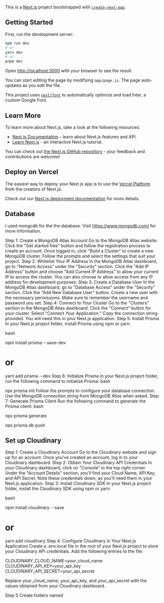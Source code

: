 This is a [Next.js](https://nextjs.org/) project bootstrapped with [`create-next-app`](https://github.com/vercel/next.js/tree/canary/packages/create-next-app).

## Getting Started

First, run the development server:

```bash
npm run dev
# or
yarn dev
# or
pnpm dev
```

Open [http://localhost:3000](http://localhost:3000) with your browser to see the result.

You can start editing the page by modifying `app/page.js`. The page auto-updates as you edit the file.

This project uses [`next/font`](https://nextjs.org/docs/basic-features/font-optimization) to automatically optimize and load Inter, a custom Google Font.

## Learn More

To learn more about Next.js, take a look at the following resources:

- [Next.js Documentation](https://nextjs.org/docs) - learn about Next.js features and API.
- [Learn Next.js](https://nextjs.org/learn) - an interactive Next.js tutorial.

You can check out [the Next.js GitHub repository](https://github.com/vercel/next.js/) - your feedback and contributions are welcome!

## Deploy on Vercel

The easiest way to deploy your Next.js app is to use the [Vercel Platform](https://vercel.com/new?utm_medium=default-template&filter=next.js&utm_source=create-next-app&utm_campaign=create-next-app-readme) from the creators of Next.js.

Check out our [Next.js deployment documentation](https://nextjs.org/docs/deployment) for more details.

## Database

I used mongodb for the the database. Visit https://www.mongodb.com/ for more Information.

Step 1: Create a MongoDB Atlas Account
Go to the MongoDB Atlas website.
Click the "Get started free" button and follow the registration process to create an account.
Once logged in, click "Build a Cluster" to create a new MongoDB cluster. Follow the prompts and select the settings that suit your project.
Step 2: Whitelist Your IP Address
In the MongoDB Atlas dashboard, go to "Network Access" under the "Security" section.
Click the "Add IP Address" button and choose "Add Current IP Address" to allow your current IP to access the cluster.
You can also choose to allow access from any IP address for development purposes.
Step 3: Create a Database User
In the MongoDB Atlas dashboard, go to "Database Access" under the "Security" section.
Click the "Add New Database User" button.
Create a new user with the necessary permissions. Make sure to remember the username and password you set.
Step 4: Connect to Your Cluster
Go to the "Clusters" section in the MongoDB Atlas dashboard.
Click the "Connect" button for your cluster.
Select "Connect Your Application."
Copy the connection string provided. You will need this in your Next.js application.
Step 5: Install Prisma
In your Next.js project folder, install Prisma using npm or yarn:

bash

npm install prisma --save-dev
# or
yarn add prisma --dev
Step 6: Initialize Prisma
In your Next.js project folder, run the following command to initialize Prisma:
bash

npx prisma init
Follow the prompts to configure your database connection. Use the MongoDB connection string from MongoDB Atlas when asked.
Step 7: Generate Prisma Client
Run the following command to generate the Prisma client:
bash

npx prisma generate

npx prisma db push


## Set up Cloudinary

Step 1: Create a Cloudinary Account
Go to the Cloudinary website and sign up for an account.
Once you've created an account, log in to your Cloudinary dashboard.
Step 2: Obtain Your Cloudinary API Credentials
In your Cloudinary dashboard, click on "Console" in the top right corner.
Under the "Account Details" section, you'll find your Cloud Name, API Key, and API Secret. Note these credentials down, as you'll need them in your Next.js application.
Step 3: Install Cloudinary SDK
In your Next.js project folder, install the Cloudinary SDK using npm or yarn:

bash

npm install cloudinary --save

# or
yarn add cloudinary
Step 4: Configure Cloudinary in Your Next.js Application
Create a .env.local file in the root of your Next.js project to store your Cloudinary API credentials. Add the following entries to the file:

CLOUDINARY_CLOUD_NAME=your_cloud_name
CLOUDINARY_API_KEY=your_api_key
CLOUDINARY_API_SECRET=your_api_secret

Replace your_cloud_name, your_api_key, and your_api_secret with the values obtained from your Cloudinary dashboard.

Step 5 Create folders named 